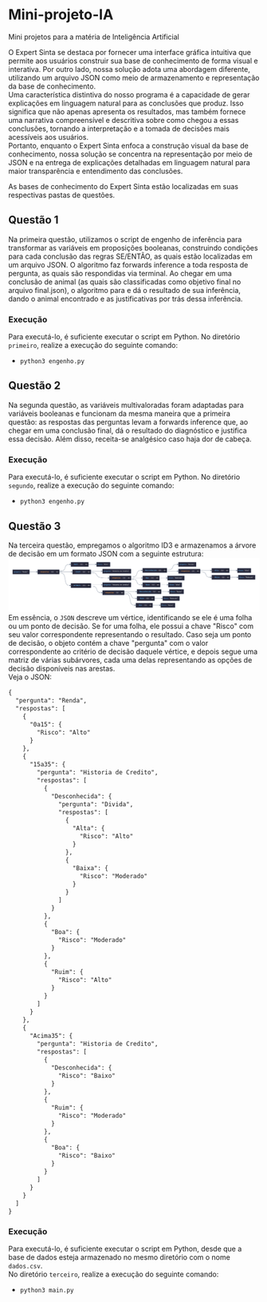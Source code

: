 # Mini-projeto-IA
Mini projetos para a matéria de Inteligência Artificial

O Expert Sinta se destaca por fornecer uma interface gráfica intuitiva que permite aos usuários construir sua base de conhecimento de forma visual e interativa. Por outro lado, nossa solução adota uma abordagem diferente, utilizando um arquivo JSON como meio de armazenamento e representação da base de conhecimento.  
Uma característica distintiva do nosso programa é a capacidade de gerar explicações em linguagem natural para as conclusões que produz. Isso significa que não apenas apresenta os resultados, mas também fornece uma narrativa compreensível e descritiva sobre como chegou a essas conclusões, tornando a interpretação e a tomada de decisões mais acessíveis aos usuários.  
Portanto, enquanto o Expert Sinta enfoca a construção visual da base de conhecimento, nossa solução se concentra na representação por meio de JSON e na entrega de explicações detalhadas em linguagem natural para maior transparência e entendimento das conclusões.  

As bases de conhecimento do Expert Sinta estão localizadas em suas respectivas pastas de questões.

## Questão 1
Na primeira questão, utilizamos o script de engenho de inferência para transformar as variáveis em proposições booleanas, construindo condições para cada conclusão das regras SE/ENTÃO, as quais estão localizadas em um arquivo JSON. O algoritmo faz forwards inference a toda resposta de pergunta, as quais são respondidas via terminal. Ao chegar em uma conclusão de animal (as quais são classificadas como objetivo final no arquivo final.json), o algoritmo para e dá o resultado de sua inferência, dando o animal encontrado e as justificativas por trás dessa inferência.

### Execução
Para executá-lo, é suficiente executar o script em Python.
No diretório `primeiro`, realize a execução do seguinte comando:  
* `python3 engenho.py`

## Questão 2
Na segunda questão, as variáveis multivaloradas foram adaptadas para variáveis booleanas e funcionam da mesma maneira que a primeira questão: as respostas das perguntas levam a forwards inference que, ao chegar em uma conclusão final, dá o resultado do diagnóstico e justifica essa decisão. Além disso, receita-se analgésico caso haja dor de cabeça.

### Execução
Para executá-lo, é suficiente executar o script em Python.
No diretório `segundo`, realize a execução do seguinte comando:  
* `python3 engenho.py`

## Questão 3
Na terceira questão, empregamos o algoritmo ID3 e armazenamos a árvore de decisão em um formato JSON 
com a seguinte estrutura:  
![alt text](https://github.com/VinnieT1/Mini-projeto-IA/blob/main/jsoncrack.com.png)  
Em essência, o `JSON` descreve um vértice, identificando se ele é uma folha ou um ponto de decisão. 
Se for uma folha, ele possui a chave "Risco" com seu valor correspondente representando o resultado. 
Caso seja um ponto de decisão, o objeto contém a chave "pergunta" com o valor correspondente ao critério 
de decisão daquele vértice, e depois segue uma matriz de várias subárvores, cada uma delas representando 
as opções de decisão disponíveis nas arestas.  
Veja o JSON:  
```
{
  "pergunta": "Renda",
  "respostas": [
    {
      "0a15": {
        "Risco": "Alto"
      }
    },
    {
      "15a35": {
        "pergunta": "Historia de Credito",
        "respostas": [
          {
            "Desconhecida": {
              "pergunta": "Divida",
              "respostas": [
                {
                  "Alta": {
                    "Risco": "Alto"
                  }
                },
                {
                  "Baixa": {
                    "Risco": "Moderado"
                  }
                }
              ]
            }
          },
          {
            "Boa": {
              "Risco": "Moderado"
            }
          },
          {
            "Ruim": {
              "Risco": "Alto"
            }
          }
        ]
      }
    },
    {
      "Acima35": {
        "pergunta": "Historia de Credito",
        "respostas": [
          {
            "Desconhecida": {
              "Risco": "Baixo"
            }
          },
          {
            "Ruim": {
              "Risco": "Moderado"
            }
          },
          {
            "Boa": {
              "Risco": "Baixo"
            }
          }
        ]
      }
    }
  ]
}
```
### Execução
Para executá-lo, é suficiente executar o script em Python, desde que a base de dados esteja armazenado no mesmo diretório com o nome `dados.csv`.  
No diretório `terceiro`, realize a execução do seguinte comando:  
* `python3 main.py`

